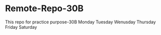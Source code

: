 # Remote-Repo-30B
This repo for practice purpose-30B
Monday
Tuesday
Wenusday
Thursday
Friday
Saturday
